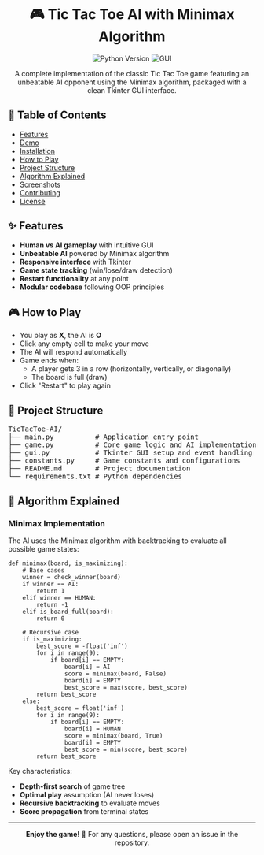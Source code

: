 <h1 align="center">🎮 Tic Tac Toe AI with Minimax Algorithm</h1>

<p align="center">
  <img src="https://img.shields.io/badge/python-3.8%2B-blue" alt="Python Version">
  <img src="https://img.shields.io/badge/GUI-Tkinter-orange" alt="GUI">
</p>

<p align="center">A complete implementation of the classic Tic Tac Toe game featuring an unbeatable AI opponent using the Minimax algorithm, packaged with a clean Tkinter GUI interface.</p>

<h2>📌 Table of Contents</h2>
<ul>
  <li><a href="#features">Features</a></li>
  <li><a href="#demo">Demo</a></li>
  <li><a href="#installation">Installation</a></li>
  <li><a href="#how-to-play">How to Play</a></li>
  <li><a href="#project-structure">Project Structure</a></li>
  <li><a href="#algorithm-explained">Algorithm Explained</a></li>
  <li><a href="#screenshots">Screenshots</a></li>
  <li><a href="#contributing">Contributing</a></li>
  <li><a href="#license">License</a></li>
</ul>

<h2 id="features">✨ Features</h2>
<ul>
  <li><strong>Human vs AI gameplay</strong> with intuitive GUI</li>
  <li><strong>Unbeatable AI</strong> powered by Minimax algorithm</li>
  <li><strong>Responsive interface</strong> with Tkinter</li>
  <li><strong>Game state tracking</strong> (win/lose/draw detection)</li>
  <li><strong>Restart functionality</strong> at any point</li>
  <li><strong>Modular codebase</strong> following OOP principles</li>
</ul>

<h2 id="how-to-play">🎮 How to Play</h2>
<ul>
  <li>You play as <strong>X</strong>, the AI is <strong>O</strong></li>
  <li>Click any empty cell to make your move</li>
  <li>The AI will respond automatically</li>
  <li>Game ends when:
    <ul>
      <li>A player gets 3 in a row (horizontally, vertically, or diagonally)</li>
      <li>The board is full (draw)</li>
    </ul>
  </li>
  <li>Click "Restart" to play again</li>
</ul>

<h2 id="project-structure">📂 Project Structure</h2>
<pre>
TicTacToe-AI/
├── main.py          # Application entry point
├── game.py          # Core game logic and AI implementation
├── gui.py           # Tkinter GUI setup and event handling
├── constants.py     # Game constants and configurations
├── README.md        # Project documentation
└── requirements.txt # Python dependencies
</pre>

<h2 id="algorithm-explained">🧠 Algorithm Explained</h2>
<h3>Minimax Implementation</h3>
<p>The AI uses the Minimax algorithm with backtracking to evaluate all possible game states:</p>

<pre><code>def minimax(board, is_maximizing):
    # Base cases
    winner = check_winner(board)
    if winner == AI:
        return 1
    elif winner == HUMAN:
        return -1
    elif is_board_full(board):
        return 0
    
    # Recursive case
    if is_maximizing:
        best_score = -float('inf')
        for i in range(9):
            if board[i] == EMPTY:
                board[i] = AI
                score = minimax(board, False)
                board[i] = EMPTY
                best_score = max(score, best_score)
        return best_score
    else:
        best_score = float('inf')
        for i in range(9):
            if board[i] == EMPTY:
                board[i] = HUMAN
                score = minimax(board, True)
                board[i] = EMPTY
                best_score = min(score, best_score)
        return best_score
</code></pre>

<p>Key characteristics:</p>
<ul>
  <li><strong>Depth-first search</strong> of game tree</li>
  <li><strong>Optimal play</strong> assumption (AI never loses)</li>
  <li><strong>Recursive backtracking</strong> to evaluate moves</li>
  <li><strong>Score propagation</strong> from terminal states</li>
</ul>

<hr>
<p align="center"><strong>Enjoy the game!</strong> 🚀 For any questions, please open an issue in the repository.</p>
